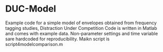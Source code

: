 # DUC-Model
Example code for a simple model of envelopes obtained from frequency tagging studies, Distraction Under Competition
Code is written in Matlab and comes with example data. Non-parameter settings and time variable sare hardcoded for reproducibility. 
Maikn script is script4modelcomparison.m
